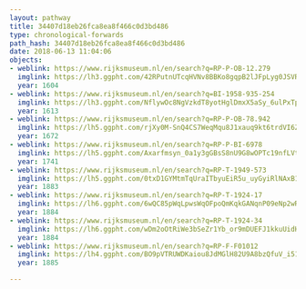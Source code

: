 ```yaml
---
layout: pathway
title: 34407d18eb26fca8ea8f466c0d3bd486
type: chronological-forwards
path_hash: 34407d18eb26fca8ea8f466c0d3bd486
date: 2018-06-13 11:04:06
objects:
- weblink: https://www.rijksmuseum.nl/en/search?q=RP-P-OB-12.279
  imglink: https://lh3.ggpht.com/42RPutnUTcqHVNv8BBKo8gqpB2lJFpLyg0JSVRmdgD4XWt6I_IPTGSUoL1bZxlDnECWe7DcAh3E2weQc7DAq-0VKTZdk=s200
  year: 1604
- weblink: https://www.rijksmuseum.nl/en/search?q=BI-1958-935-254
  imglink: https://lh3.ggpht.com/NflywOc8NgVzkdT8yotHglDmxX5aSy_6ulPxTpTApRc2wWOxn224z2k_mNxcZD2dUNLYQENzGr6oQspEGjI0XfK7zAo=s200
  year: 1613
- weblink: https://www.rijksmuseum.nl/en/search?q=RP-P-OB-78.942
  imglink: https://lh5.ggpht.com/rjXy0M-SnQ4CS7WeqMqu8J1xauq9kt6trdVI6Z_Mu1LpdhmnglwGN8aXiGeZL7M_uoIS5nasF_vbuwvN4sK4cVWIvTaJ=s200
  year: 1672
- weblink: https://www.rijksmuseum.nl/en/search?q=RP-P-BI-6978
  imglink: https://lh5.ggpht.com/Axarfmsyn_0a1y3gGBsS8nU9G8wOPTc19nfLVtTslT4W_OL6VBDdkmpaM86lbHlhINWMygQx_5mUOoLhbDNiLIWXYeY=s200
  year: 1741
- weblink: https://www.rijksmuseum.nl/en/search?q=RP-T-1949-573
  imglink: https://lh5.ggpht.com/0txD1GYMtmTqUraITbyuEiR5u_uyGyiRlNAxB1GYDEOR9ojiKZUj6mUULJZP0EimwxFzpYjD2Ux7QFm9GP3BmnYmEXo=s200
  year: 1883
- weblink: https://www.rijksmuseum.nl/en/search?q=RP-T-1924-17
  imglink: https://lh6.ggpht.com/6wQC85pWqLpwsWqOFpoQmKqkGANqnP09eNp2wRzN4oWMQ4mZiUZRaI-qXbyNF7Vkg3l6_05G-p06EW5uALLn3i3yuZY=s200
  year: 1884
- weblink: https://www.rijksmuseum.nl/en/search?q=RP-T-1924-34
  imglink: https://lh6.ggpht.com/wDm2oOtRiWe3bSeZr1Yb_or9mDUEFJ1kkuUidHbxEic83LXVj6_6drTBLnYQrb0TL5xJ5tIgNevbKy9u4g5BZT1rXA=s200
  year: 1884
- weblink: https://www.rijksmuseum.nl/en/search?q=RP-F-F01012
  imglink: https://lh4.ggpht.com/BO9pVTRUWDKaiou8JdMGlH82U9A8bzQfuV_i51ay3g70TVQlsOQVBkTWIuy17Ab-cWdSctbd7Hntr1XiTzStZynKJlA=s200
  year: 1885

---
```

